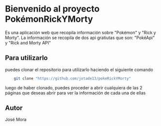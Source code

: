 # Bienvenido al proyecto PokémonRickYMorty

Es una aplicación web que recopila información sobre "Pokémon" y "Rick y Morty". La información se recopila
de dos api gratiutas que son: "PokéApi" y "Rick and Morty API"


## Para utilizarlo
 puedes clonar el repositorio para utilizarlo haciendo el siguiente comando

```bash
    git clone "https://github.com/jotade13/pokeRickYMorty"
```

luego de haber clonado, puedes proceder a abrir cualquiera de las 2 páginas que deseas abrir para ver la información de cada una de ellas

## Autor

José Mora